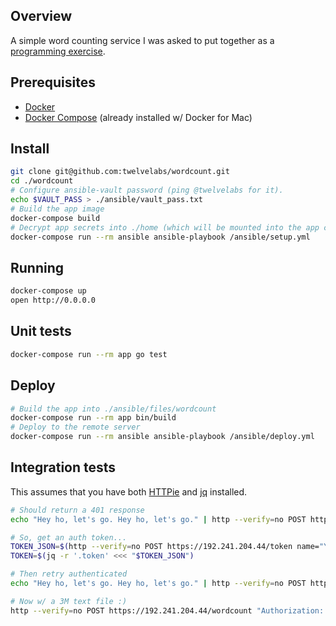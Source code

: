 ## Overview

A simple word counting service I was asked to put together as a [programming exercise](./docs/requirements.md).

## Prerequisites

- [Docker](https://docs.docker.com/install/)
- [Docker Compose](https://docs.docker.com/compose/install/) (already installed w/ Docker for Mac)

## Install

```bash
git clone git@github.com:twelvelabs/wordcount.git
cd ./wordcount
# Configure ansible-vault password (ping @twelvelabs for it).
echo $VAULT_PASS > ./ansible/vault_pass.txt
# Build the app image
docker-compose build
# Decrypt app secrets into ./home (which will be mounted into the app container)
docker-compose run --rm ansible ansible-playbook /ansible/setup.yml
```

## Running

```bash
docker-compose up
open http://0.0.0.0
```

## Unit tests

```bash
docker-compose run --rm app go test
```

## Deploy

```bash
# Build the app into ./ansible/files/wordcount
docker-compose run --rm app bin/build
# Deploy to the remote server
docker-compose run --rm ansible ansible-playbook /ansible/deploy.yml
```

## Integration tests

This assumes that you have both [HTTPie](https://httpie.org) and [jq](https://stedolan.github.io/jq/) installed.

```bash
# Should return a 401 response
echo "Hey ho, let's go. Hey ho, let's go." | http --verify=no POST https://192.241.204.44/wordcount

# So, get an auth token...
TOKEN_JSON=$(http --verify=no POST https://192.241.204.44/token name="YOURNAME" password="YOURPASS")
TOKEN=$(jq -r '.token' <<< "$TOKEN_JSON")

# Then retry authenticated
echo "Hey ho, let's go. Hey ho, let's go." | http --verify=no POST https://192.241.204.44/wordcount "Authorization: Bearer $TOKEN"

# Now w/ a 3M text file :)
http --verify=no POST https://192.241.204.44/wordcount "Authorization: Bearer $TOKEN" < ./fixtures/war-and-peace.txt
```

